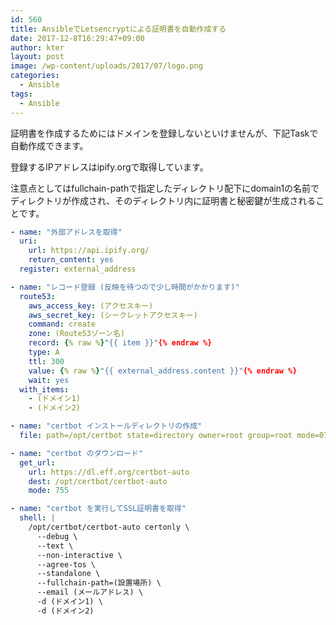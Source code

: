 ```yaml
---
id: 560
title: AnsibleでLetsencryptによる証明書を自動作成する
date: 2017-12-8T16:29:47+09:00
author: kter
layout: post
image: /wp-content/uploads/2017/07/logo.png
categories:
  - Ansible
tags:
  - Ansible
---
```


証明書を作成するためにはドメインを登録しないといけませんが、下記Taskで自動作成できます。

登録するIPアドレスはipify.orgで取得しています。

注意点としてはfullchain-pathで指定したディレクトリ配下にdomain1の名前でディレクトリが作成され、そのディレクトリ内に証明書と秘密鍵が生成されることです。

```yaml
- name: "外部アドレスを取得"
  uri:
    url: https://api.ipify.org/
    return_content: yes
  register: external_address

- name: "レコード登録 (反映を待つので少し時間がかかります)"
  route53:
    aws_access_key: (アクセスキー)
    aws_secret_key: (シークレットアクセスキー)
    command: create
    zone: (Route53ゾーン名)
    record: {% raw %}"{{ item }}"{% endraw %}
    type: A
    ttl: 300
    value: {% raw %}"{{ external_address.content }}"{% endraw %}
    wait: yes
  with_items:
    - (ドメイン1)
    - (ドメイン2)

- name: "certbot インストールディレクトリの作成"
  file: path=/opt/certbot state=directory owner=root group=root mode=0755

- name: "certbot のダウンロード"
  get_url:
    url: https://dl.eff.org/certbot-auto
    dest: /opt/certbot/certbot-auto
    mode: 755

- name: "certbot を実行してSSL証明書を取得"
  shell: |
    /opt/certbot/certbot-auto certonly \
      --debug \
      --text \
      --non-interactive \
      --agree-tos \
      --standalone \
      --fullchain-path=(設置場所) \
      --email (メールアドレス) \
      -d (ドメイン1) \
      -d (ドメイン2)
```

